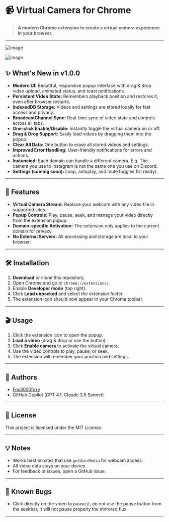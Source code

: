 # 📹 Virtual Camera for Chrome

> **A modern Chrome extension to create a virtual camera experience in your browser.**

---

![image](https://github.com/user-attachments/assets/6813f493-00bd-444d-b6db-5990addd730b)

![image](https://github.com/user-attachments/assets/e502f809-dc2f-4973-af81-de81aba5545c)



## ✨ What's New in v1.0.0

- **Modern UI:** Beautiful, responsive popup interface with drag & drop video upload, animated status, and toast notifications.
- **Persistent Video State:** Remembers playback position and restores it, even after browser restarts.
- **IndexedDB Storage:** Videos and settings are stored locally for fast access and privacy.
- **BroadcastChannel Sync:** Real-time sync of video state and controls across all tabs.
- **One-click Enable/Disable:** Instantly toggle the virtual camera on or off.
- **Drag & Drop Support:** Easily load videos by dragging them into the popup.
- **Clear All Data:** One button to erase all stored videos and settings.
- **Improved Error Handling:** User-friendly notifications for errors and actions.
- **Instancied:** Each domain can handle a different camera. E.g. The camera you use to Instagram is not the same one you use on Discord.  
- **Settings (coming soon):** Loop, autoplay, and mute toggles (UI ready).

---

## 🚀 Features

- **Virtual Camera Stream:** Replace your webcam with any video file in supported sites.
- **Popup Controls:** Play, pause, seek, and manage your video directly from the extension popup.
- **Domain-specific Activation:** The extension only applies to the current domain for privacy.
- **No External Servers:** All processing and storage are local to your browser.

---

## 🛠️ Installation

1. **Download** or clone this repository.
2. Open Chrome and go to `chrome://extensions/`.
3. Enable **Developer mode** (top right).
4. Click **Load unpacked** and select the extension folder.
5. The extension icon should now appear in your Chrome toolbar.

---

## 🎬 Usage

1. Click the extension icon to open the popup.
2. **Load a video** (drag & drop or use the button).
3. Click **Enable camera** to activate the virtual camera.
4. Use the video controls to play, pause, or seek.
5. The extension will remember your position and settings.

---

## 👤 Authors

- [Fox3000foxy](https://github.com/fox3000foxy)
- GitHub Copilot (GPT 4.1, Claude 3.5 Sonnet)

---

## 📄 License

This project is licensed under the MIT License.

---

## 💡 Notes

- Works best on sites that use `getUserMedia` for webcam access.
- All video data stays on your device.
- For feedback or issues, open a GitHub issue.

---

## 🦋 Known Bugs

- Click directly on the video to pause it, do not use the pause button from the seekbar, it will not pause properly the mirrored flux

---

